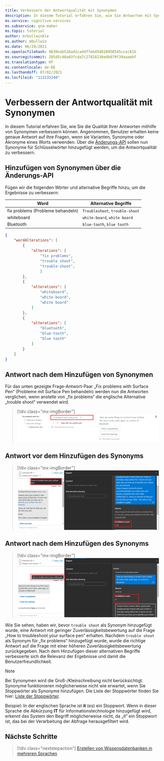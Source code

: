```yaml
---
title: Verbessern der Antwortqualität mit Synonymen
description: In diesem Tutorial erfahren Sie, wie Sie Antworten mit Synonymen und alternativen Wörtern verbessern.
ms.service: cognitive-services
ms.subservice: qna-maker
ms.topic: tutorial
author: mrbullwinkle
ms.author: mbullwin
ms.date: 06/29/2021
ms.openlocfilehash: 9830eab526ad1cad4f7eb45d010958545ccec81b
ms.sourcegitcommit: 285d5c48a03fcda7c27828236edb079f39aaaebf
ms.translationtype: HT
ms.contentlocale: de-DE
ms.lasthandoff: 07/02/2021
ms.locfileid: "113235240"
---
```

# <a name="improve-quality-of-response-with-synonyms"></a>Verbessern der Antwortqualität mit Synonymen

In diesem Tutorial erfahren Sie, wie Sie die Qualität Ihrer Antworten mithilfe von Synonymen verbessern können. Angenommen, Benutzer erhalten keine genaue Antwort auf ihre Fragen, wenn sie Varianten, Synonyme oder Akronyme eines Worts verwenden. Über die [Änderungs-API](/rest/api/cognitiveservices-qnamaker/QnAMaker4.0/Alterations) sollen nun Synonyme für Schlüsselwörter hinzugefügt werden, um die Antwortqualität zu verbessern.

## <a name="add-synonyms-using-alterations-api"></a>Hinzufügen von Synonymen über die Änderungs-API

Fügen wir die folgenden Wörter und alternative Begriffe hinzu, um die Ergebnisse zu verbessern:

|Word | Alternative Begriffe|
|--------------|--------------------------------|
| fix problems (Probleme behandeln) | `Troubleshoot`, `trouble-shoot`|
| whiteboard   | `white-board`, `white board`   |
| Bluetooth    | `blue-tooth`, `blue tooth`     |

```json
{
    "wordAlterations": [
        {
            "alterations": [
                "fix problems",
                "trouble shoot",
                "trouble-shoot",
                ]
        },
        {
            "alterations": [
                "whiteboard",
                "white-board",
                "white board"
            ]
        },
        {
            "alterations": [
                "bluetooth",
                "blue-tooth",
                "blue tooth"
            ]
        }
    ]
}

```

## <a name="response-after-adding-synonyms"></a>Antwort nach dem Hinzufügen von Synonymen

Für das unten gezeigte Frage-Antwort-Paar „Fix problems with Surface Pen“ (Probleme mit Surface Pen behandeln) werden nun die Antworten verglichen, wenn anstelle von „fix problems“ die englische Alternative „trouble shoot“ verwendet wird.

> [!div class="mx-imgBorder"]
> [ ![Screenshot: „Fix problems with Surface Pen“ (Behandeln von Problemen mit Surface Pen) rot hervorgehoben]( ../media/adding-synonyms/fix-problems.png) ]( ../media/adding-synonyms/fix-problems.png#lightbox)

## <a name="response-before-addition-of-synonym"></a>Antwort vor dem Hinzufügen des Synonyms

> [!div class="mx-imgBorder"]
> [ ![Screenshot mit rot hervorgehobener Zuverlässigkeitsbewertung von 71,82]( ../media/adding-synonyms/confidence-score.png) ]( ../media/adding-synonyms/confidence-score.png#lightbox)

## <a name="response-after-addition-of-synonym"></a>Antwort nach dem Hinzufügen des Synonyms 

> [!div class="mx-imgBorder"]
> [ ![Screenshot mit rot hervorgehobener Zuverlässigkeitsbewertung von 97]( ../media/adding-synonyms/increase-score.png) ]( ../media/adding-synonyms/increase-score.png#lightbox)

Wie Sie sehen, haben wir, bevor `trouble shoot` als Synonym hinzugefügt wurde, eine Antwort mit geringer Zuverlässigkeitsbewertung auf die Frage „How to troubleshoot your surface pen“ erhalten. Nachdem `trouble shoot` als Synonym für „fix problems“ hinzugefügt wurde, wurde die richtige Antwort auf die Frage mit einer höheren Zuverlässigkeitsbewertung zurückgegeben. Nach dem Hinzufügen dieser alternativen Begriffe verbesserte sich die Relevanz der Ergebnisse und damit die Benutzerfreundlichkeit. 

> [!NOTE]
> Bei Synonymen wird die Groß-/Kleinschreibung nicht berücksichtigt. Synonyme funktionieren möglicherweise nicht wie erwartet, wenn Sie Stoppwörter als Synonyme hinzufügen. Die Liste der Stoppwörter finden Sie hier: [Liste der Stoppwörter](https://github.com/Azure-Samples/azure-search-sample-data/blob/master/STOPWORDS.md).

Beispiel: In der englischen Sprache ist **it** (es) ein Stoppwort. Wenn in dieser Sprache die Abkürzung **IT** für Informationstechnologie hinzugefügt wird, erkennt das System den Begriff möglicherweise nicht, da „it“ ein Stoppwort ist, das bei der Verarbeitung der Abfrage herausgefiltert wird.

## <a name="next-steps"></a>Nächste Schritte

> [!div class="nextstepaction"]
> [Erstellen von Wissensdatenbanken in mehreren Sprachen](multiple-languages.md)